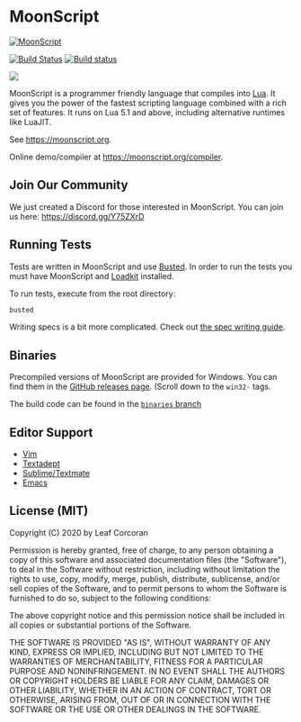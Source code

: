 # MoonScript

[![MoonScript](https://leafo.net/dump/sailormoonscript.png)](https://moonscript.org)

[![Build Status](https://travis-ci.org/leafo/moonscript.svg?branch=master)](https://travis-ci.org/leafo/moonscript) [![Build status](https://ci.appveyor.com/api/projects/status/f5prpi4wvytul290/branch/binaries?svg=true)](https://ci.appveyor.com/project/leafo/moonscript/branch/binaries)


[![](https://leafo.net/dump/twitch-banner.svg)](https://www.twitch.tv/moonscript)

MoonScript is a programmer friendly language that compiles into
[Lua](https://www.lua.org/). It gives you the power of the fastest scripting
language combined with a rich set of features. It runs on Lua 5.1 and above,
including alternative runtimes like LuaJIT.

See <https://moonscript.org>.

Online demo/compiler at <https://moonscript.org/compiler>.

## Join Our Community

We just created a Discord for those interested in MoonScript. You can join us here: <https://discord.gg/Y75ZXrD>

## Running Tests

Tests are written in MoonScript and use [Busted](https://olivinelabs.com/busted/).
In order to run the tests you must have MoonScript and [Loadkit](https://github.com/leafo/loadkit) installed.

To run tests, execute from the root directory:

```bash
busted
```

Writing specs is a bit more complicated. Check out [the spec writing guide](spec/README.md).


## Binaries

Precompiled versions of MoonScript are provided for Windows. You can find them
in the [GitHub releases page](https://github.com/leafo/moonscript/releases).
(Scroll down to the `win32-` tags.

The build code can be found in the [`binaries`
branch](https://github.com/leafo/moonscript/tree/binaries)

## Editor Support

* [Vim](https://github.com/leafo/moonscript-vim)
* [Textadept](https://github.com/leafo/moonscript-textadept)
* [Sublime/Textmate](https://github.com/leafo/moonscript-tmbundle)
* [Emacs](https://github.com/k2052/moonscript-mode)

## License (MIT)

Copyright (C) 2020 by Leaf Corcoran

Permission is hereby granted, free of charge, to any person obtaining a copy
of this software and associated documentation files (the "Software"), to deal
in the Software without restriction, including without limitation the rights
to use, copy, modify, merge, publish, distribute, sublicense, and/or sell
copies of the Software, and to permit persons to whom the Software is
furnished to do so, subject to the following conditions:

The above copyright notice and this permission notice shall be included in
all copies or substantial portions of the Software.

THE SOFTWARE IS PROVIDED "AS IS", WITHOUT WARRANTY OF ANY KIND, EXPRESS OR
IMPLIED, INCLUDING BUT NOT LIMITED TO THE WARRANTIES OF MERCHANTABILITY,
FITNESS FOR A PARTICULAR PURPOSE AND NONINFRINGEMENT. IN NO EVENT SHALL THE
AUTHORS OR COPYRIGHT HOLDERS BE LIABLE FOR ANY CLAIM, DAMAGES OR OTHER
LIABILITY, WHETHER IN AN ACTION OF CONTRACT, TORT OR OTHERWISE, ARISING FROM,
OUT OF OR IN CONNECTION WITH THE SOFTWARE OR THE USE OR OTHER DEALINGS IN
THE SOFTWARE.
